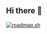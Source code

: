 ## Hi there 👋

[![roadmap.sh](https://roadmap.sh/card/tall/6608062dda1671f986e1997b?variant=dark&roadmaps=postgresql-dba%2Cmongodb%2Csql%2Cpython)](https://roadmap.sh)
